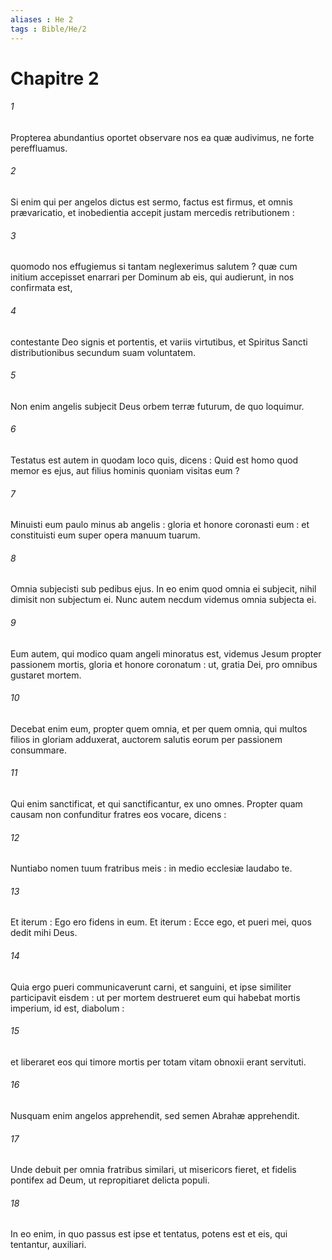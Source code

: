 ```yaml
---
aliases : He 2
tags : Bible/He/2
---
```


# Chapitre 2

###### 1
Propterea abundantius oportet observare nos ea quæ audivimus, ne forte pereffluamus.
###### 2
Si enim qui per angelos dictus est sermo, factus est firmus, et omnis prævaricatio, et inobedientia accepit justam mercedis retributionem :
###### 3
quomodo nos effugiemus si tantam neglexerimus salutem ? quæ cum initium accepisset enarrari per Dominum ab eis, qui audierunt, in nos confirmata est,
###### 4
contestante Deo signis et portentis, et variis virtutibus, et Spiritus Sancti distributionibus secundum suam voluntatem.
###### 5
Non enim angelis subjecit Deus orbem terræ futurum, de quo loquimur.
###### 6
Testatus est autem in quodam loco quis, dicens : Quid est homo quod memor es ejus, aut filius hominis quoniam visitas eum ?
###### 7
Minuisti eum paulo minus ab angelis : gloria et honore coronasti eum : et constituisti eum super opera manuum tuarum.
###### 8
Omnia subjecisti sub pedibus ejus. In eo enim quod omnia ei subjecit, nihil dimisit non subjectum ei. Nunc autem necdum videmus omnia subjecta ei.
###### 9
Eum autem, qui modico quam angeli minoratus est, videmus Jesum propter passionem mortis, gloria et honore coronatum : ut, gratia Dei, pro omnibus gustaret mortem.
###### 10
Decebat enim eum, propter quem omnia, et per quem omnia, qui multos filios in gloriam adduxerat, auctorem salutis eorum per passionem consummare.
###### 11
Qui enim sanctificat, et qui sanctificantur, ex uno omnes. Propter quam causam non confunditur fratres eos vocare, dicens :
###### 12
Nuntiabo nomen tuum fratribus meis : in medio ecclesiæ laudabo te.
###### 13
Et iterum : Ego ero fidens in eum. Et iterum : Ecce ego, et pueri mei, quos dedit mihi Deus.
###### 14
Quia ergo pueri communicaverunt carni, et sanguini, et ipse similiter participavit eisdem : ut per mortem destrueret eum qui habebat mortis imperium, id est, diabolum :
###### 15
et liberaret eos qui timore mortis per totam vitam obnoxii erant servituti.
###### 16
Nusquam enim angelos apprehendit, sed semen Abrahæ apprehendit.
###### 17
Unde debuit per omnia fratribus similari, ut misericors fieret, et fidelis pontifex ad Deum, ut repropitiaret delicta populi.
###### 18
In eo enim, in quo passus est ipse et tentatus, potens est et eis, qui tentantur, auxiliari.

